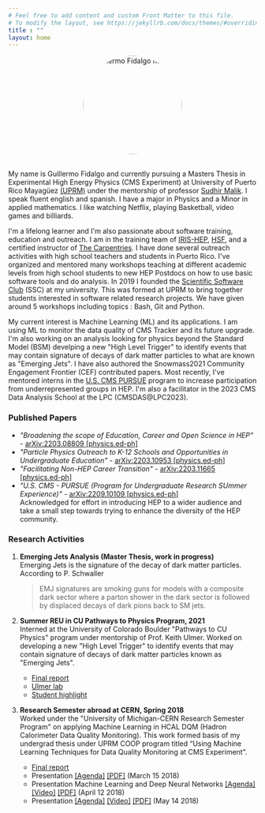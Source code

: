 ```yaml
---
# Feel free to add content and custom Front Matter to this file.
# To modify the layout, see https://jekyllrb.com/docs/themes/#overriding-theme-defaults
title : ""
layout: home
---
```

<!-- <img src="{{site.baseurl}}/assets/img/Guillermo-Grad.png" alt="Guillermo Fidalgo heashot" style="border-radius:50%; min-width: 100px ;max-width: 200px; width: 80%;" > -->
<center>
  <img src="{{site.baseurl}}/assets/img/Guillermo-Grad.png" alt="Guillermo Fidalgo heashot" 
  style="border-radius: 50%;
   height: 200px;" 
   >
</center>

<br>

My name is Guillermo Fidalgo and currently pursuing a Masters Thesis in Experimental High Energy Physics (CMS Experiment) at University of Puerto Rico Mayagüez [(UPRM)](https://www.uprm.edu/portada/) under the mentorship of professor [Sudhir Malik](http://charma.uprm.edu/~malik/). I speak fluent english and spanish. I have a major in Physics and a Minor in applied mathematics. I like watching Netflix, playing Basketball, video games and billiards. 

I'm a lifelong learner and I'm also passionate about software training, education and outreach. I am in the training team of [IRIS-HEP](https://iris-hep.org/ssc.html), [HSF](https://hepsoftwarefoundation.org/workinggroups/training.html), and a certified instructor of [The Carpentries](https://carpentries.org/). I have done several outreach activities with high school teachers and students in Puerto Rico. I've organized and mentored many workshops teaching at different academic levels from high school students to new HEP Postdocs on how to use basic software tools and do analysis. In 2019 I founded the [Scientific Software Club](https://sites.google.com/upr.edu/ssc-uprm/home?authuser=0) (SSC) at my university. This was formed at UPRM to bring together students interested in software related research projects. We have given around 5 workshops including topics : Bash, Git and Python. 

My current interest is Machine Learning (ML) and its applications. I am using ML to monitor the data quality of CMS Tracker and its future upgrade. I'm also working on an analysis looking for physics beyond the Standard Model (BSM) develping a new "High Level Trigger" to identify events that may contain signature of decays of dark matter particles to what are known as "Emerging Jets".  I have also authored the Snowmass2021 Community Engagement Frontier (CEF) contributed papers. Most recently, I've mentored interns in the [U.S. CMS PURSUE](https://sites.google.com/upr.edu/uscms-pursue/) program to increase participation from underrepresented groups in HEP. I'm also a facilitator in the 2023 CMS Data Analysis School at the LPC (CMSDAS@LPC2023).

### Published Papers

*   _"Broadening the scope of Education, Career and Open Science in HEP"_ - [arXiv:2203.08809 \[physics.ed-ph\]](https://arxiv.org/abs/2203.08809)
*   _"Particle Physics Outreach to K-12 Schools and Opportunities in Undergraduate Education"_ - [arXiv:2203.10953 \[physics.ed-ph\]](https://arxiv.org/abs/2203.10953)
*   _"Facilitating Non-HEP Career Transition" -_ [arXiv:2203.11665 \[physics.ed-ph\]](https://arxiv.org/abs/2203.11665)
*   _"U.S. CMS - PURSUE (Program for Undergraduate Research SUmmer Experience)"_ - [arXiv:2209.10109 \[physics.ed-ph\]](https://arxiv.org/abs/2209.10109)  
    Acknowledged for effort in introducing HEP to a wider audience and take a small step towards trying to enhance the diversity of the HEP community.

### Research Activities

1.  **Emerging Jets Analysis (Master Thesis, work in progress)**  
    Emerging Jets is the signature of the decay of dark matter particles. According to P. Schwaller
    
    > EMJ signatures are smoking guns for models with a composite dark sector where a parton shower in the dark sector is followed by displaced decays of dark pions back to SM jets.
    
2.  **Summer REU in CU Pathways to Physics Program, 2021**  
    Interned at the University of Colorado Boulder "Pathways to CU Physics" program under mentorship of Prof. Keith Ulmer. Worked on developing a new "High Level Trigger" to identify events that may contain signature of decays of dark matter particles known as "Emerging Jets".
    *   [Final report]({{site.baseurl}}/assets/pdfs/CU_Pathways_Final_Report.pdf)
    *   [Ulmer lab](https://www.colorado.edu/program/pathways-to-cu-physics/ulmer-lab)
    *   [Student highlight](https://www.colorado.edu/physics-jila-reu/research/new-trigger-studies-emerging-jets-cms-experiment)
3.  **Research Semester abroad at CERN, Spring 2018**  
    Worked under the "University of Michigan-CERN Research Semester Program" on applying Machine Learning in HCAL DQM (Hadron Calorimeter Data Quality Monitoring). This work formed basis of my undergrad thesis under UPRM COOP program titled “Using Machine Learning Techniques for Data Quality Monitoring at CMS Experiment".
    *   [Final report]({{site.baseurl}}/assets/pdfs/Biblatex_version_main.pdf)
    *   Presentation [\[Agenda\]](https://indico.cern.ch/event/699240/#6-machine-learning-for-data-qu) [\[PDF\]](https://indico.cern.ch/event/699240/contributions/2867949/attachments/1616957/2571105/Machine_Learning_-_CERN_proyect_1.pdf) (March 15 2018)
    *   Presentation Machine Learning and Deep Neural Networks [\[Agenda\]](https://indico.cern.ch/event/699242/#9-machine-learning-and-deep-ne) [\[Video\]](https://cds.cern.ch/record/2313298) [\[PDF\]](https://indico.cern.ch/event/699242/contributions/2867965/attachments/1632154/2602586/Machine_Learning_-_CERN_proyect_2.pdf) (April 12 2018)
    *   Presentation [\[Agenda\]](https://indico.cern.ch/event/729259/#9-machine-learning-and-deep-ne) [\[Video\]](https://indico.cern.ch/event/729259/contributions/3004138/attachments/1648378/2647701/GuillermoFinalTalk.mp4) [\[PDF\]](https://indico.cern.ch/event/729259/contributions/3004138/attachments/1648378/2635295/Final_talk.pdf) (May 14 2018)

